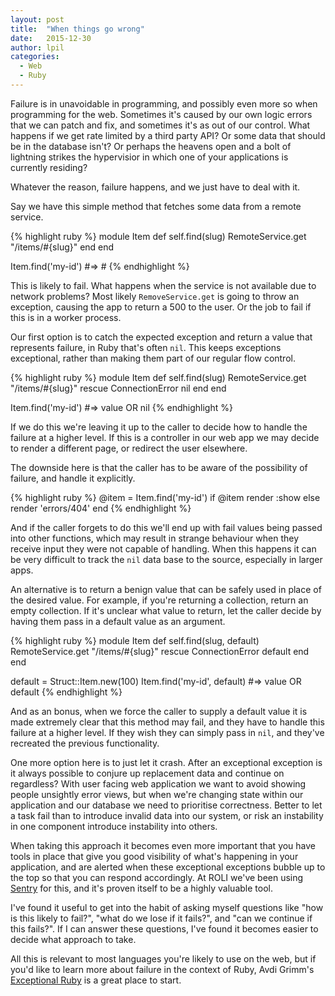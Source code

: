 ```yaml
---
layout: post
title:  "When things go wrong"
date:   2015-12-30
author: lpil
categories:
  - Web
  - Ruby
---
```


Failure is in unavoidable in programming, and possibly even more so when
programming for the web. Sometimes it's caused by our own logic errors that we
can patch and fix, and sometimes it's as out of our control. What happens if
we get rate limited by a third party API? Or some data that should be in the
database isn't? Or perhaps the heavens open and a bolt of lightning strikes
the hypervisior in which one of your applications is currently residing?

Whatever the reason, failure happens, and we just have to deal with it.

Say we have this simple method that fetches some data from a remote service.

{% highlight ruby %}
module Item
  def self.find(slug)
    RemoteService.get "/items/#{slug}"
  end
end

Item.find('my-id')
#=> #<struct Struct::Item value=500>
{% endhighlight %}

This is likely to fail. What happens when the service is not available due
to network problems? Most likely `RemoveService.get` is going to throw an
exception, causing the app to return a 500 to the user. Or the job to fail if
this is in a worker process.

Our first option is to catch the expected exception and return a value that
represents failure, in Ruby that's often `nil`. This keeps exceptions
exceptional, rather than making them part of our regular flow control.


{% highlight ruby %}
module Item
  def self.find(slug)
    RemoteService.get "/items/#{slug}"
  rescue ConnectionError
    nil
  end
end

Item.find('my-id')
#=> value OR nil
{% endhighlight %}


If we do this we're leaving it up to the caller to decide how to handle the
failure at a higher level. If this is a controller in our web app we may
decide to render a different page, or redirect the user elsewhere.

The downside here is that the caller has to be aware of the possibility of
failure, and handle it explicitly.


{% highlight ruby %}
@item = Item.find('my-id')
if @item
  render :show
else
  render 'errors/404'
end
{% endhighlight %}


And if the caller forgets to do this we'll end up with fail values being
passed into other functions, which may result in strange behaviour when they
receive input they were not capable of handling. When this happens it can be
very difficult to track the `nil` data base to the source, especially in
larger apps.

An alternative is to return a benign value that can be safely used in place of
the desired value. For example, if you're returning a collection, return an
empty collection. If it's unclear what value to return, let the caller decide
by having them pass in a default value as an argument.


{% highlight ruby %}
module Item
  def self.find(slug, default)
    RemoteService.get "/items/#{slug}"
  rescue ConnectionError
    default
  end
end

default = Struct::Item.new(100)
Item.find('my-id', default)
#=> value OR default
{% endhighlight %}


And as an bonus, when we force the caller to supply a default value it is made
extremely clear that this method may fail, and they have to handle this
failure at a higher level. If they wish they can simply pass in `nil`, and
they've recreated the previous functionality.

One more option here is to just let it crash. After an exceptional exception
is it always possible to conjure up replacement data and continue on
regardless? With user facing web application we want to avoid showing people
unsightly error views, but when we're changing state within our application
and our database we need to prioritise correctness. Better to let a task fail
than to introduce invalid data into our system, or risk an instability in one
component introduce instability into others.

When taking this approach it becomes even more important that you have tools
in place that give you good visibility of what's happening in your
application, and are alerted when these exceptional exceptions bubble up to
the top so that you can respond accordingly. At ROLI we've been using
[Sentry][sentry] for this, and it's proven itself to be a highly valuable
tool.

[sentry]: https://getsentry.com/welcome/

I've found it useful to get into the habit of asking myself questions like
"how is this likely to fail?", "what do we lose if it fails?", and "can we
continue if this fails?". If I can answer these questions, I've found it
becomes easier to decide what approach to take.

All this is relevant to most languages you're likely to use on the web, but if
you'd like to learn more about failure in the context of Ruby, Avdi Grimm's
[Exceptional Ruby][book] is a great place to start.

[book]: http://exceptionalruby.com/
